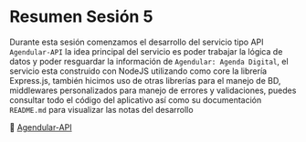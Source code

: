 # Resumen Sesión 5

Durante esta sesión comenzamos el desarrollo del servicio tipo API `Agendular-API` la idea principal del servicio es poder trabajar la lógica de datos y poder resguardar la información de `Agendular: Agenda Digital`, el servicio esta construido con NodeJS utilizando como core la librería Express.js, también hicimos uso de otras librerías para el manejo de BD, middlewares personalizados para manejo de errores y validaciones, puedes consultar todo el código del aplicativo así como su documentación `README.md` para visualizar las notas del desarrollo

🔗 [Agendular-API](https://github.com/tlamabyte-code/agendular-api)